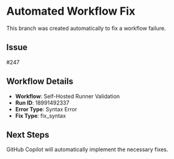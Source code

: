 # Automated Workflow Fix

This branch was created automatically to fix a workflow failure.

## Issue

#247

## Workflow Details

- **Workflow**: Self-Hosted Runner Validation
- **Run ID**: 18991492337
- **Error Type**: Syntax Error
- **Fix Type**: fix_syntax

## Next Steps

GitHub Copilot will automatically implement the necessary fixes.
